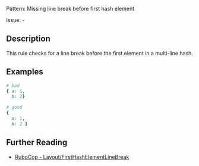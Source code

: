 Pattern: Missing line break before first hash element

Issue: -

## Description

This rule checks for a line break before the first element in a multi-line hash.

## Examples

```ruby
# bad
{ a: 1,
  b: 2}

# good
{
  a: 1,
  b: 2 }
```

## Further Reading

* [RuboCop - Layout/FirstHashElementLineBreak](https://rubocop.readthedocs.io/en/latest/cops_layout/#layoutfirsthashelementlinebreak)
